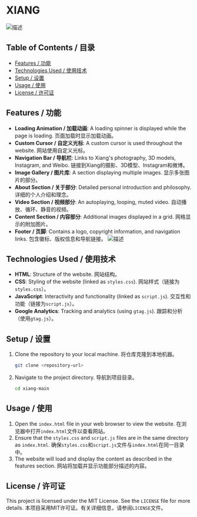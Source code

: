 # XIANG


![描述](https://cllli.oss-cn-beijing.aliyuncs.com/img/GitHub-01.png)

## Table of Contents / 目录

- [Features / 功能](#features-功能)
- [Technologies Used / 使用技术](#technologies-used-使用技术)
- [Setup / 设置](#setup-设置)
- [Usage / 使用](#usage-使用)
- [License / 许可证](#license-许可证)

## Features / 功能

- **Loading Animation / 加载动画**: A loading spinner is displayed while the page is loading. 页面加载时显示加载动画。
- **Custom Cursor / 自定义光标**: A custom cursor is used throughout the website. 网站使用自定义光标。
- **Navigation Bar / 导航栏**: Links to Xiang's photography, 3D models, Instagram, and Weibo. 链接到Xiang的摄影、3D模型、Instagram和微博。
- **Image Gallery / 图片库**: A section displaying multiple images. 显示多张图片的部分。
- **About Section / 关于部分**: Detailed personal introduction and philosophy. 详细的个人介绍和理念。
- **Video Section / 视频部分**: An autoplaying, looping, muted video. 自动播放、循环、静音的视频。
- **Content Section / 内容部分**: Additional images displayed in a grid. 网格显示的附加图片。
- **Footer / 页脚**: Contains a logo, copyright information, and navigation links. 包含徽标、版权信息和导航链接。
![描述](https://cllli.oss-cn-beijing.aliyuncs.com/img/phone.png)

## Technologies Used / 使用技术

- **HTML**: Structure of the website. 网站结构。
- **CSS**: Styling of the website (linked as `styles.css`). 网站样式（链接为`styles.css`）。
- **JavaScript**: Interactivity and functionality (linked as `script.js`). 交互性和功能（链接为`script.js`）。
- **Google Analytics**: Tracking and analytics (using `gtag.js`). 跟踪和分析（使用`gtag.js`）。

## Setup / 设置

1. Clone the repository to your local machine. 将仓库克隆到本地机器。
    ```bash
    git clone <repository-url>
    ```
2. Navigate to the project directory. 导航到项目目录。
    ```bash
    cd xiang-main
    ```

## Usage / 使用

1. Open the `index.html` file in your web browser to view the website. 在浏览器中打开`index.html`文件以查看网站。
2. Ensure that the `styles.css` and `script.js` files are in the same directory as `index.html`. 确保`styles.css`和`script.js`文件与`index.html`在同一目录中。
3. The website will load and display the content as described in the features section. 网站将加载并显示功能部分描述的内容。

## License / 许可证

This project is licensed under the MIT License. See the `LICENSE` file for more details. 本项目采用MIT许可证。有关详细信息，请参阅`LICENSE`文件。
